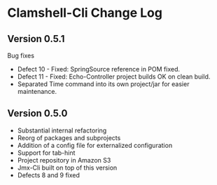 # Clamshell-Cli Change Log #

## Version 0.5.1 ##
Bug fixes
  * Defect 10 - Fixed: SpringSource reference in POM fixed.
  * Defect 11 - Fixed: Echo-Controller project builds OK on clean build.
  * Separated Time command into its own project/jar for easier maintenance.

## Version 0.5.0 ##
  * Substantial internal refactoring
  * Reorg of packages and subprojects
  * Addition of a config file for externalized configuration
  * Support for tab-hint
  * Project repository in Amazon S3
  * Jmx-Cli built on top of this version
  * Defects 8 and 9 fixed